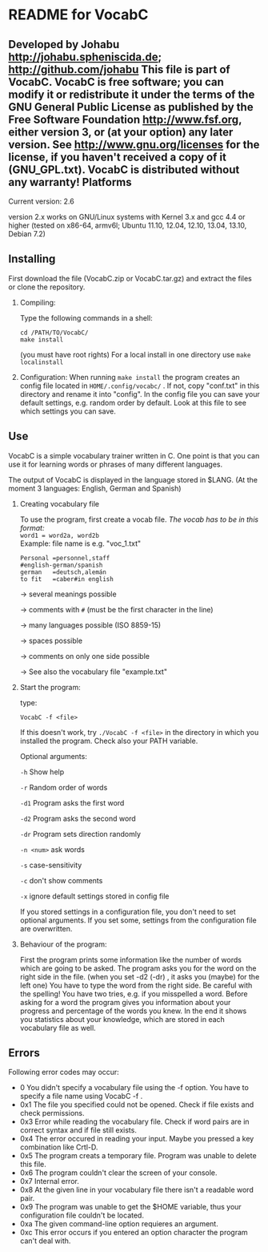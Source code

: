 README for VocabC
==================
Developed by Johabu <http://johabu.spheniscida.de>; <http://github.com/johabu>
This file is part of VocabC.
VocabC is free software; you can modify it or redistribute it 
under the terms of the GNU General Public License as published by
the Free Software Foundation <http://www.fsf.org>, either version 3,
or (at your option) any later version.
See <http://www.gnu.org/licenses> for the license, if you haven't received a copy of it (GNU\_GPL.txt).
VocabC is distributed without any warranty!
Platforms
----------
Current version: 2.6

version 2.x works on GNU/Linux systems with Kernel 3.x and gcc 4.4 or higher 
(tested on x86-64, armv6l;  Ubuntu 11.10, 12.04, 12.10, 13.04, 13.10, Debian 7.2)


Installing
-----------

First download the file (VocabC.zip or VocabC.tar.gz) and extract the files
or clone the repository.

1.	Compiling:
	
	Type the following commands in a shell:

		cd /PATH/TO/VocabC/
		make install 
	(you must have root rights)
	For a local install in one directory use
	`make localinstall`

2.	Configuration:
	When running `make install` the program creates an config file
	located in `HOME/.config/vocabc/` . If not, copy "conf.txt" in this
	directory and rename it into "config".
	In the config file you can save your default settings, e.g. random
	order by default. Look at this file to see which settings you can save.

Use
----

VocabC is a simple vocabulary trainer written in C. 
One point is that you can use it for learning words or phrases
of many different languages.

The output of VocabC is displayed in the language stored in $LANG.
(At the moment 3 languages: English, German and Spanish)

1.	Creating vocabulary file

	To use the program, first create a vocab file.
	*The vocab has to be in this format:*	
	`word1 = word2a, word2b`	
	Example: file name is e.g. "voc_1.txt"

		Personal =personnel,staff	
		#english-german/spanish			
		german   =deutsch,alemán	
		to fit   =caber#in english	

	-> several meanings possible

	-> comments with `#` (must be the first character in the line)

	-> many languages possible (ISO 8859-15)

	-> spaces possible

	-> comments on only one side  possible	

	-> See also the vocabulary file "example.txt"

2.	Start the program:

	type:
	
		VocabC -f <file>	

	If this doesn't work, try `./VocabC -f <file>` in the directory
	in which you installed the program.
	Check also your PATH variable.
	
	Optional arguments:

	`-h`	Show help

	`-r`	Random order of words

	`-d1`	Program asks the first word

	`-d2`	Program asks the second word

	`-dr`	Program sets direction randomly

	`-n <num>`	ask <num> words

	`-s`	case-sensitivity

	`-c`	don't show comments

	`-x`	ignore default settings stored in config file
	
	If you stored settings in a configuration file, you don't need to set 
	optional arguments.
	If you set some, settings from the configuration file are overwritten.

3.	Behaviour of the program:

	First the program prints some information like the number of words 
	which are going to be asked.
	The program asks you for the word on the right side in the file.
	(when you set -d2 (-dr) , it asks you (maybe) for the left one)
	You have to type the word from the right side.
	Be careful with the spelling! You have two tries, e.g. if you misspelled
	a word. Before asking for a word the program gives you information about
	your progress and percentage of the words you knew.
	In the end it shows you statistics about your knowledge, which are stored
	in each vocabulary file as well.

Errors
-------

Following error codes may occur:

*	0	You didn't specify a vocabulary file using the -f option.
		You have to specify a file name using VocabC -f <file>.
*	0x1	The file you specified could not be opened. 
		Check if file exists and check permissions.
*	0x3	Error while reading the vocabulary file.
		Check if word pairs are in correct syntax and if file still
		exists.
*	0x4	The error occured in reading your input. Maybe you pressed
		a key combination like Crtl-D.
*	0x5	The program creats a temporary file. Program was unable to
		delete this file.
*	0x6	The program couldn't clear the screen of your console.
*	0x7	Internal error.
*	0x8	At the given line in your vocabulary file there isn't a
		readable word pair.
*	0x9	The program was unable to get the $HOME variable, thus
		your configuration file couldn't be located.
*	0xa	The given command-line option requieres an argument.
*	0xc	This error occurs if you entered an option character the
		program can't deal with.

